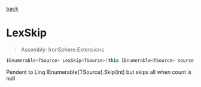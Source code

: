 ﻿

[back](/IronSphere.Extensions/types/LinqExtensions)

# LexSkip

> Assembly: IronSphere.Extensions

```csharp
IEnumerable<TSource> LexSkip<TSource>(this IEnumerable<TSource> source, int? count);
```

Pendent to Linq IEnumerable{TSource}.Skip(int) but skips all when count is null

 